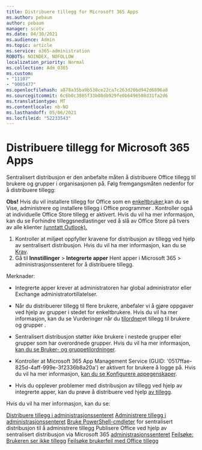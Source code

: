 ```yaml
---
title: Distribuere tillegg for Microsoft 365 Apps
ms.author: pebaum
author: pebaum
manager: scotv
ms.date: 04/30/2021
ms.audience: Admin
ms.topic: article
ms.service: o365-administration
ROBOTS: NOINDEX, NOFOLLOW
localization_priority: Normal
ms.collection: Adm_O365
ms.custom:
- "11107"
- "9005477"
ms.openlocfilehash: a878a35ba9b530ce22ca7c263d20bd942d6896a8
ms.sourcegitcommit: 6c6b0c3885f33b08db929fe0b6496508d31fa2d6
ms.translationtype: MT
ms.contentlocale: nb-NO
ms.lasthandoff: 05/06/2021
ms.locfileid: "52233543"
---
```

# <a name="deploying-add-ins-for-microsoft-365-apps"></a>Distribuere tillegg for Microsoft 365 Apps

Sentralisert distribusjon er den anbefalte måten å distribuere Office tillegg til brukere og grupper i organisasjonen på. Følg fremgangsmåten nedenfor for å distribuere tillegg:

**Obs!** Hvis du vil installere tillegg for Office som en [enkeltbruker,](https://support.microsoft.com/topic/view-manage-and-install-add-ins-in-office-programs-16278816-1948-4028-91e5-76dca5380f8d)kan du se Vise, administrere og installere tillegg i Office programmer . Kontroller også at individuelle Office Store tillegg er aktivert. Hvis du vil ha mer informasjon, kan du se Forhindre tilleggsnedlastinger ved å slå av Office Store på tvers av alle klienter [(unntatt Outlook).](https://docs.microsoft.com/microsoft-365/admin/manage/manage-addins-in-the-admin-center?view=o365-worldwide#prevent-add-in-downloads-by-turning-off-the-office-store-across-all-clients-except-outlook)

1. Kontroller at miljøet oppfyller kravene for distribusjon av tillegg ved hjelp av sentralisert distribusjon. Hvis du vil ha mer informasjon, kan du se [Krav](https://docs.microsoft.com/microsoft-365/admin/manage/centralized-deployment-of-add-ins?#requirements).
2. Gå til **Innstillinger**  >  **Integrerte apper** Hent apper i Microsoft 365  >   administrasjonssenteret for å distribuere tillegg. 

Merknader: 

- Integrerte apper krever at administratoren har global administrator eller Exchange administratortillatelser.

- Når du distribuerer tillegg til flere brukere, anbefaler vi å gjøre oppgaver ved hjelp av grupper i stedet for enkeltbrukere. Hvis du vil ha mer informasjon, kan du se Vurderinger når du [tilordner](https://docs.microsoft.com/microsoft-365/admin/manage/manage-deployment-of-add-ins?view=o365-worldwide#considerations-when-assigning-an-add-in-to-users-and-groups)et tillegg til brukere og grupper .

- Sentralisert distribusjon støtter ikke brukere i nestede grupper eller grupper som har overordnede grupper. Hvis du vil ha mer informasjon, [kan du se Bruker- og gruppetilordninger](https://docs.microsoft.com/microsoft-365/admin/manage/centralized-deployment-of-add-ins?view=o365-worldwide#user-and-group-assignments).

- Kontroller at Microsoft 365 App Management Service (GUID: '0517ffae-825d-4aff-999e-3f2336b8a20a') er aktivert for brukere å logge på. Hvis du vil ha mer informasjon, [kan du se Konfigurere appegenskaper](https://docs.microsoft.com/azure/active-directory/manage-apps/add-application-portal-configure#configure-app-properties).

- Hvis du opplever problemer med distribusjon av tillegg ved hjelp av integrerte apper, kan du prøve å distribuere ved hjelp [av tillegg](https://admin.microsoft.com/AdminPortal/Home?#/Settings/AddIns).

Hvis du vil ha mer informasjon, kan du se:

[Distribuere tillegg i administrasjonssenteret](https://docs.microsoft.com/microsoft-365/admin/manage/manage-deployment-of-add-ins) 
 [Administrere tillegg i administrasjonssenteret](https://docs.microsoft.com/microsoft-365/admin/manage/manage-addins-in-the-admin-center) 
 [Bruke PowerShell-cmdleter](https://docs.microsoft.com/microsoft-365/enterprise/use-the-centralized-deployment-powershell-cmdlets-to-manage-add-ins) for sentralisert distribusjon til å administrere tillegg 
 Publisere Office ved hjelp av sentralisert distribusjon via Microsoft 365 [administrasjonssenteret](https://docs.microsoft.com/office/dev/add-ins/publish/centralized-deployment#publish-an-office-add-in-via-centralized-deployment) 
 [Feilsøke: Brukeren ser ikke tillegg](https://docs.microsoft.com/office365/troubleshoot/access-management/user-not-seeing-add-ins) 
 [Feilsøke brukerfeil med Office tillegg](https://docs.microsoft.com/office/dev/add-ins/testing/testing-and-troubleshooting)